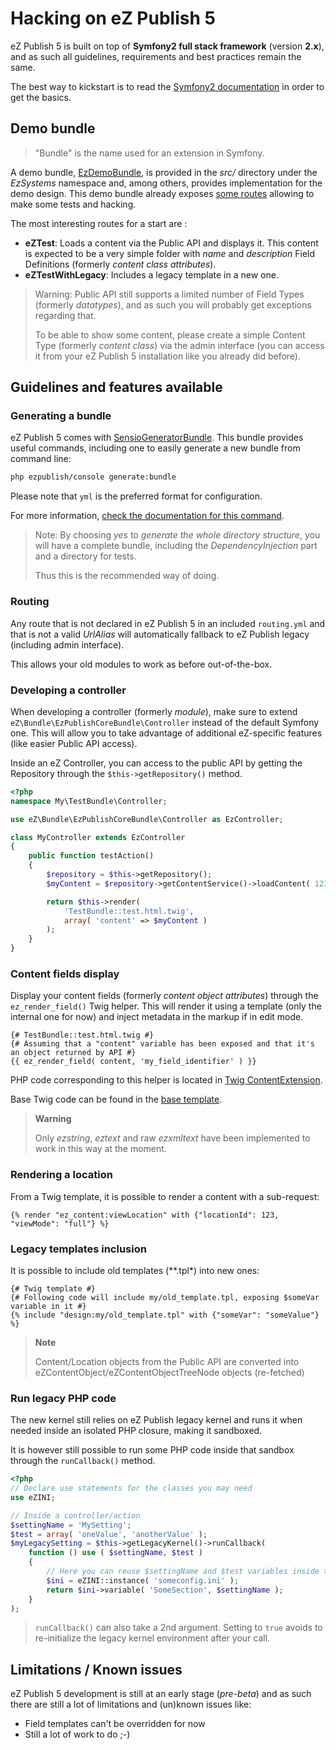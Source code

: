 # Hacking on eZ Publish 5

eZ Publish 5 is built on top of **Symfony2 full stack framework** (version **2.x**), and as such all guidelines,
requirements and best practices remain the same.

The best way to kickstart is to read the [Symfony2 documentation](http://symfony.com/doc/current/book/page_creation.html)
in order to get the basics.

## Demo bundle
> "Bundle" is the name used for an extension in Symfony.

A demo bundle, [EzDemoBundle](https://github.com/ezsystems/ezpublish-community/tree/master/src/EzSystems/DemoBundle), is provided
in the *src/* directory under the *EzSystems* namespace and, among others, provides implementation for the demo design.
This demo bundle already exposes [some routes](https://github.com/ezsystems/ezpublish-community/blob/master/src/EzSystems/DemoBundle/Resources/config/routing.yml)
allowing to make some tests and hacking.

The most interesting routes for a start are :

- **eZTest**: Loads a content via the Public API and displays it. This content is expected to be a very simple folder with
  *name* and *description* Field Definitions (formerly *content class attributes*).
- **eZTestWithLegacy**: Includes a legacy template in a new one.

> Warning: Public API still supports a limited number of Field Types (formerly *datatypes*), and as such you will probably get exceptions
> regarding that.
>
> To be able to show some content, please create a simple Content Type (formerly *content class*) via the admin interface
> (you can access it from your eZ Publish 5 installation like you already did before).

## Guidelines and features available
### Generating a bundle
eZ Publish 5 comes with [SensioGeneratorBundle](http://symfony.com/doc/current/bundles/SensioGeneratorBundle/index.html).
This bundle provides useful commands, including one to easily generate a new bundle from command line:

```bash
php ezpublish/console generate:bundle
```

Please note that `yml` is the preferred format for configuration.

For more information, [check the documentation for this command](http://symfony.com/doc/current/bundles/SensioGeneratorBundle/index.html).

> Note: By choosing *yes* to *generate the whole directory structure*, you will have a complete bundle, including the *DependencyInjection*
> part and a directory for tests.
>
> Thus this is the recommended way of doing.

### Routing
Any route that is not declared in eZ Publish 5 in an included `routing.yml` and that is not a valid *UrlAlias* will automatically fallback
to eZ Publish legacy (including admin interface).

This allows your old modules to work as before out-of-the-box.

### Developing a controller
When developing a controller (formerly *module*), make sure to extend `eZ\Bundle\EzPublishCoreBundle\Controller` instead of the default Symfony one.
This will allow you to take advantage of additional eZ-specific features (like easier Public API access).

Inside an eZ Controller, you can access to the public API by getting the Repository through the `$this->getRepository()` method.

```php
<?php
namespace My\TestBundle\Controller;

use eZ\Bundle\EzPublishCoreBundle\Controller as EzController;

class MyController extends EzController
{
    public function testAction()
    {
        $repository = $this->getRepository();
        $myContent = $repository->getContentService()->loadContent( 123 );

        return $this->render(
            'TestBundle::test.html.twig',
            array( 'content' => $myContent )
        );
    }
}
```

### Content fields display
Display your content fields (formerly *content object attributes*) through the `ez_render_field()` Twig helper.
This will render it using a template (only the internal one for now) and inject metadata in the markup if in edit mode.

```jinja
{# TestBundle::test.html.twig #}
{# Assuming that a "content" variable has been exposed and that it's an object returned by API #}
{{ ez_render_field( content, 'my_field_identifier' ) }}
```

PHP code corresponding to this helper is located in [Twig ContentExtension](https://github.com/ezsystems/ezpublish-kernel/blob/master/eZ/Publish/MVC/Templating/Twig/Extension/ContentExtension.php).

Base Twig code can be found in the [base template](https://github.com/ezsystems/ezpublish-kernel/blob/master/eZ/Publish/MVC/Resources/views/Content/content_fields.html.twig).

> **Warning**
>
> Only *ezstring*, *eztext* and raw *ezxmltext* have been implemented to work in this way at the moment.

### Rendering a location
From a Twig template, it is possible to render a content with a sub-request:

```jinja
{% render "ez_content:viewLocation" with {"locationId": 123, "viewMode": "full"} %}
```

### Legacy templates inclusion
It is possible to include old templates (**.tpl*) into new ones:

```jinja
{# Twig template #}
{# Following code will include my/old_template.tpl, exposing $someVar variable in it #}
{% include "design:my/old_template.tpl" with {"someVar": "someValue"} %}
```

> **Note**
>
> Content/Location objects from the Public API are converted into eZContentObject/eZContentObjectTreeNode objects (re-fetched)

### Run legacy PHP code
The new kernel still relies on eZ Publish legacy kernel and runs it when needed inside an isolated PHP closure, making it sandboxed.

It is however still possible to run some PHP code inside that sandbox through the `runCallback()` method.

```php
<?php
// Declare use statements for the classes you may need
use eZINI;

// Inside a controller/action
$settingName = 'MySetting';
$test = array( 'oneValue', 'anotherValue' );
$myLegacySetting = $this->getLegacyKernel()->runCallback(
    function () use ( $settingName, $test )
    {
        // Here you can reuse $settingName and $test variables inside the legacy context
        $ini = eZINI::instance( 'someconfig.ini' );
        return $ini->variable( 'SomeSection', $settingName );
    }
);
```
> `runCallback()` can also take a 2nd argument. Setting to `true` avoids to re-initialize the legacy kernel environment after your call.

## Limitations / Known issues
eZ Publish 5 development is still at an early stage (*pre-beta*) and as such there are still a lot of limitations and (un)known issues like:

- Field templates can't be overridden for now
- Still a lot of work to do ;-)

